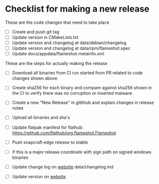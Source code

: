 # Checklist for making a new release

These are the code changes that need to take place
- [ ] Create and push git tag
- [ ] Update version in CMakeLists.txt
- [ ] Update version and changelog at data/debian/changelog
- [ ] Update version and changelog at data/rpm/flameshot.spec
- [ ] Update docs/appdata/flameshot.metainfo.xml

These are the steps for actually making the release
- [ ] Download all binaries from CI run started from PR related to code changes shown above
- [ ] Create sha256 for each binary and compare against sha256 shown in the CI to verify there was no corruption or inserted malware.
- [ ] Create a new "New Release" in githhub and explain changes in release notes
- [ ] Upload all binaries and sha's
- [ ] Update flatpak manifest for flathub: https://github.com/flathub/org.flameshot.Flameshot 
- [ ] Push snapcraft edge release to stable
- [ ] If this is a major release coordinate with sign path on signed windows binaries 
- [ ] Update change log on [website](https://github.com/flameshot-org/flameshot-org.github.io/) data/changelog.md
- [ ] Update version on [website](https://github.com/flameshot-org/flameshot-org.github.io/blob/master/_coverpage.md)

